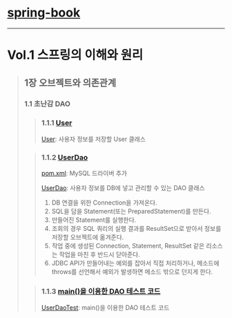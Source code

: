# [spring-book](https://github.com/seminify/spring-book)

---

# Vol.1 스프링의 이해와 원리

> ## 1장 오브젝트와 의존관계
> ### 1.1 초난감 DAO
> > ### 1.1.1 [User](https://github.com/seminify/spring-book/tree/vol.1.1.1.1)
> > [User](https://github.com/seminify/spring-book/blob/vol.1.1.1.1/src/main/java/org/seminify/springbook/user/domain/User.java):
> > 사용자 정보를 저장할 User 클래스
>
> > ### 1.1.2 [UserDao](https://github.com/seminify/spring-book/tree/vol.1.1.1.2)
> > [pom.xml](https://github.com/seminify/spring-book/blob/vol.1.1.1.2/pom.xml): MySQL 드라이버 추가
> >
> > [UserDao](https://github.com/seminify/spring-book/blob/vol.1.1.1.2/src/main/java/org/seminify/springbook/user/dao/UserDao.java):
> > 사용자 정보를 DB에 넣고 관리할 수 있는 DAO 클래스
> > 1. DB 연결을 위한 Connection을 가져온다.
> > 2. SQL을 담을 Statement(또는 PreparedStatement)를 만든다.
> > 3. 만들어진 Statement를 실행한다.
> > 4. 조회의 경우 SQL 쿼리의 실행 결과를 ResultSet으로 받아서 정보를 저장할 오브젝트에 옮겨준다.
> > 5. 작업 중에 생성된 Connection, Statement, ResultSet 같은 리소스는 작업을 마친 후 반드시 닫아준다.
> > 6. JDBC API가 만들어내는 예외를 잡아서 직접 처리하거나, 메소드에 throws를 선언해서 예외가 발생하면 메소드 밖으로 던지게 한다.
> >
>
> > ### 1.1.3 [main()을 이용한 DAO 테스트 코드](https://github.com/seminify/spring-book/tree/vol.1.1.1.3)
> > [UserDaoTest](https://github.com/seminify/spring-book/blob/vol.1.1.1.3/src/test/java/org/seminify/springbook/user/dao/UserDaoTest.java):
> > main()을 이용한 DAO 테스트 코드
